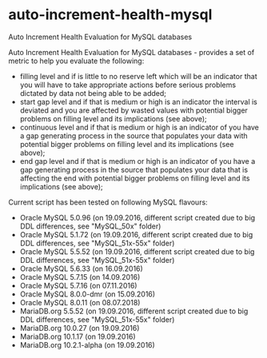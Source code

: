 # auto-increment-health-mysql
Auto Increment Health Evaluation for MySQL databases

Auto Increment Health Evaluation for MySQL databases - provides a set of metric to help you evaluate the following:
- filling level and if is little to no reserve left which will be an indicator that you will have to take appropriate actions before serious problems dictated by data not being able to be added;
- start gap level and if that is medium or high is an indicator the interval is deviated and you are affected by wasted values with potential bigger problems on filling level and its implications (see above);
- continuous level and if that is medium or high is an indicator of you have a gap generating process in the source that populates your data with potential bigger problems on filling level and its implications (see above);
- end gap level and if that is medium or high is an indicator of you have a gap generating process in the source that populates your data that is affecting the end with potential bigger problems on filling level and its implications (see above);

Current script has been tested on following MySQL flavours:
- Oracle MySQL 5.0.96 (on 19.09.2016, different script created due to big DDL differences, see "MySQL_50x" folder)
- Oracle MySQL 5.1.72 (on 19.09.2016, different script created due to big DDL differences, see "MySQL_51x-55x" folder)
- Oracle MySQL 5.5.52 (on 19.09.2016, different script created due to big DDL differences, see "MySQL_51x-55x" folder)
- Oracle MySQL 5.6.33 (on 16.09.2016)
- Oracle MySQL 5.7.15 (on 14.09.2016)
- Oracle MySQL 5.7.16 (on 07.11.2016)
- Oracle MySQL 8.0.0-dmr (on 15.09.2016)
- Oracle MySQL 8.0.11 (on 08.07.2018)
- MariaDB.org 5.5.52 (on 19.09.2016, different script created due to big DDL differences, see "MySQL_51x-55x" folder)
- MariaDB.org 10.0.27 (on 19.09.2016)
- MariaDB.org 10.1.17 (on 19.09.2016)
- MariaDB.org 10.2.1-alpha (on 19.09.2016)
